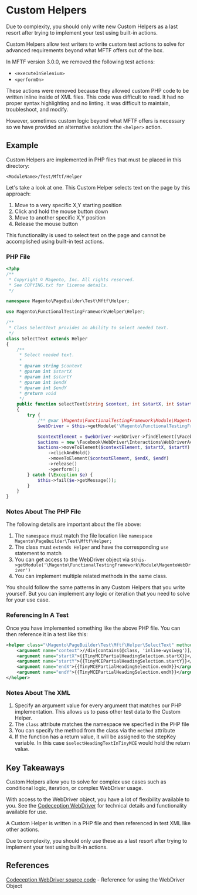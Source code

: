 # Custom Helpers

<div class="bs-callout bs-callout-warning" markdown="1">
Due to complexity, you should only write new Custom Helpers as a last resort after trying to implement your test using built-in actions.
</div>

Custom Helpers allow test writers to write custom test actions to solve for advanced requirements beyond what MFTF offers out of the box.

In MFTF version 3.0.0, we removed the following test actions:

* `<executeInSelenium>`
* `<performOn>`

These actions were removed because they allowed custom PHP code to be written inline inside of XML files. This code was difficult to read. It had no proper syntax highlighting and no linting. It was difficult to maintain, troubleshoot, and modify.

However, sometimes custom logic beyond what MFTF offers is necessary so we have provided an alternative solution: the `<helper>` action.

## Example

Custom Helpers are implemented in PHP files that must be placed in this directory:
```
<ModuleName>/Test/Mftf/Helper
```

Let's take a look at one. This Custom Helper selects text on the page by this approach:

1. Move to a very specific X,Y starting position
2. Click and hold the mouse button down
3. Move to another specific X,Y position
4. Release the mouse button

This functionality is used to select text on the page and cannot be accomplished using built-in test actions.

### PHP File

```php
<?php
/**
 * Copyright © Magento, Inc. All rights reserved.
 * See COPYING.txt for license details.
 */

namespace Magento\PageBuilder\Test\Mftf\Helper;

use Magento\FunctionalTestingFramework\Helper\Helper;

/**
 * Class SelectText provides an ability to select needed text.
 */
class SelectText extends Helper
{
    /**
     * Select needed text.
     *
     * @param string $context
     * @param int $startX
     * @param int $startY
     * @param int $endX
     * @param int $endY
     * @return void
     */
    public function selectText(string $context, int $startX, int $startY, int $endX, int $endY)
    {
        try {
            /** @var \Magento\FunctionalTestingFramework\Module\MagentoWebDriver $webDriver */
            $webDriver = $this->getModule('\Magento\FunctionalTestingFramework\Module\MagentoWebDriver');

            $contextElement = $webDriver->webDriver->findElement(\Facebook\WebDriver\WebDriverBy::xpath($context));
            $actions = new \Facebook\WebDriver\Interactions\WebDriverActions($webDriver->webDriver);
            $actions->moveToElement($contextElement, $startX, $startY)
                ->clickAndHold()
                ->moveToElement($contextElement, $endX, $endY)
                ->release()
                ->perform();
        } catch (\Exception $e) {
            $this->fail($e->getMessage());
        }
    }
}
```

### Notes About The PHP File

The following details are important about the file above:
1. The `namespace` must match the file location like `namespace Magento\PageBuilder\Test\Mftf\Helper;`
2. The class must `extends Helper` and have the corresponding `use` statement to match
3. You can get access to the WebDriver object via `$this->getModule('\Magento\FunctionalTestingFramework\Module\MagentoWebDriver')`
4. You can implement multiple related methods in the same class.

You should follow the same patterns in any Custom Helpers that you write yourself. But you can implement any logic or iteration that you need to solve for your use case.

### Referencing In A Test

Once you have implemented something like the above PHP file. You can then reference it in a test like this:

```xml
<helper class="\Magento\PageBuilder\Test\Mftf\Helper\SelectText" method="selectText" stepKey="selectHeadingTextInTinyMCE">
    <argument name="context">//div[contains(@class, 'inline-wysiwyg')]//h2</argument>
    <argument name="startX">{{TinyMCEPartialHeadingSelection.startX}}</argument>
    <argument name="startY">{{TinyMCEPartialHeadingSelection.startY}}</argument>
    <argument name="endX">{{TinyMCEPartialHeadingSelection.endX}}</argument>
    <argument name="endY">{{TinyMCEPartialHeadingSelection.endY}}</argument>
</helper>
```

### Notes About The XML

1. Specify an argument value for every argument that matches our PHP implementation. This allows us to pass other test data to the Custom Helper.
2. The `class` attribute matches the namespace we specified in the PHP file
3. You can specify the method from the class via the `method` attribute
4. If the function has a return value, it will be assigned to the stepKey variable. In this case `$selectHeadingTextInTinyMCE` would hold the return value.

## Key Takeaways

Custom Helpers allow you to solve for complex use cases such as conditional logic, iteration, or complex WebDriver usage.

With access to the WebDriver object, you have a lot of flexibility available to you. See the [Codeception WebDriver](https://github.com/Codeception/module-webdriver/blob/master/src/Codeception/Module/WebDriver.php) for technical details and functionality available for use.

A Custom Helper is written in a PHP file and then referenced in test XML like other actions.

Due to complexity, you should only use these as a last resort after trying to implement your test using built-in actions.

## References

[Codeception WebDriver source code](https://github.com/Codeception/module-webdriver/blob/master/src/Codeception/Module/WebDriver.php) - Reference for using the WebDriver Object
